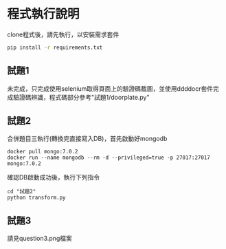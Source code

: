 # 程式執行說明
clone程式後，請先執行，以安裝需求套件
```bash
pip install -r requirements.txt
```
## 試題1
未完成，只完成使用selenium取得頁面上的驗證碼截圖，並使用ddddocr套件完成驗證碼辨識，程式碼部分參考"試題1/doorplate.py"
## 試題2
合併題目三執行(轉換完直接寫入DB)，首先啟動好mongodb
```
docker pull mongo:7.0.2
docker run --name mongodb --rm -d --privileged=true -p 27017:27017 mongo:7.0.2
```
確認DB啟動成功後，執行下列指令
```
cd "試題2"
python transform.py
```
## 試題3
請見question3.png檔案
